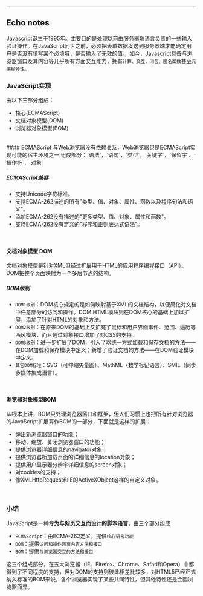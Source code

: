 <hr>

Echo notes
---
Javascript诞生于1995年。主要目的是处理以前由服务器端语言负责的一些输入验证操作。在JavaScript问世之前，必须把表单数据发送到服务器端才能确定用户是否没有填写某个必填域，是否输入了无效的值。
如今，Javascript具备与浏览器窗口及其内容等几乎所有方面交互能力，拥有`计算、交互，闭包、匿名函数`甚至`元编程特性`。

### JavaScript实现
由以下三部分组成：
* 核心(ECMAScript)
* 文档对象模型(DOM)
* 浏览器对象模型(BOM)

<br/>
#### ECMAScript
与Web浏览器没有依赖关系，Web浏览器只是ECMAScript实现可能的宿主环境之一
组成部分：`语法`，`语句`，`类型`，`关键字`，`保留字`、`操作符`，`对象`

##### ECMAScript兼容
* 支持Unicode字符标准。
* 支持ECMA-262描述的所有"类型、值、对象、属性、函数以及程序句法和语义"。
* 添加ECMA-262没有描述的"更多类型、值、对象、属性和函数"。
* 支持ECMA-262没有定义的"程序和正则表达式语法"。

<br/>

#### 文档对象模型 DOM
文档对象模型是针对XML但经过扩展用于HTML的应用程序编程接口（API）。DOM把整个页面映射为一个多层节点的结构。
##### DOM级别
* `DOM1级别`：DOM核心规定的是如何映射基于XML的文档结构，以便简化对文档中任意部分的访问和操作。DOM HTML模块则在DOM核心的基础上加以扩展，添加了针对HTML的对象和方法。
* `DOM2级别`：在原来DOM的基础上又扩充了鼠标和用户界面事件、范围、遍历等西风模块，而且通过对象接口增加了对CSS的支持。
* `DOM3级别`：进一步扩展了DOM，引入了以统一方式加载和保存文档的方法——在DOM加载和保存模块中定义；新增了验证文档的方法——在DOM验证模块中定义。
* `其它DOM标准`：SVG（可伸缩矢量图）、MathML（数学标记语言）、SMIL（同步多媒体集成语言）。

<br/>

#### 浏览器对象模型BOM
从根本上讲，BOM只处理浏览器窗口和框架，但人们习惯上也把所有针对浏览器的JavaScript扩展算作BOM的一部分，下面就是这样的扩展：
* 弹出新浏览器窗口的功能；
* 移动、缩放、关闭浏览器窗口的功能；
* 提供浏览器详细信息的navigator对象；
* 提供浏览器所加载页面的详细信息的location对象；
* 提供用户显示器分辨率详细信息的screen对象；
* 对cookies的支持；
* 像XMLHttpRequest和IE的ActiveXObject这样的自定义对象。

<br>

### 小结
JavaScript是一种**专为与网页交互而设计的脚本语言**，由三个部分组成
* `ECMAScript`：由ECMA-262定义，提供`核心语言功能`
* `DOM`：提供`访问和操作网页内容方法和接口`
* `BOM`：提供`与浏览器交互的方法和接口`

这三个组成部分，在五大浏览器（IE、Firefox、Chrome、Safari和Opera）中都得到了不同程度的支持，但对DOM的支持则彼此相差比较多，对HTML5已经正式纳入标准的BOM来说，各个浏览器实现了某些共同特性，但其他特性还是会因浏览器而异。







